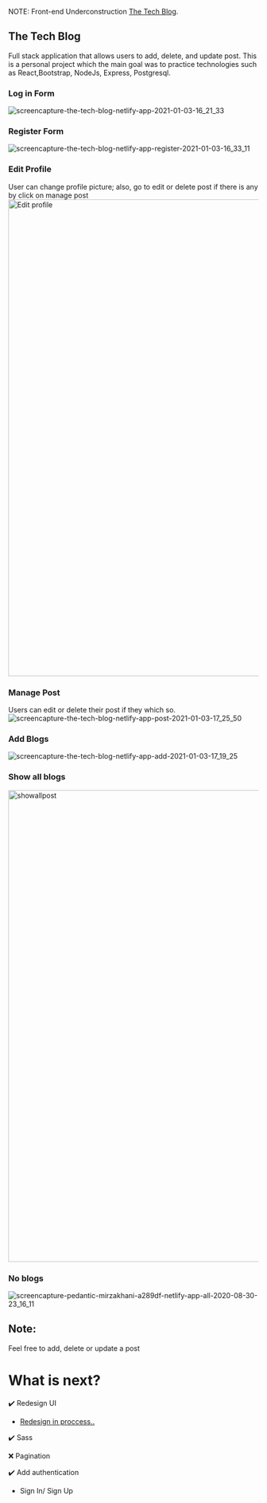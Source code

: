 NOTE: Front-end Underconstruction
[The Tech Blog](https://the-tech-blog.netlify.app/).

## The Tech Blog

Full stack application that allows users to add, delete, and update post. This is a personal project which the main goal was to practice technologies such as  React,Bootstrap, NodeJs, Express, Postgresql. 

### Log in Form
![screencapture-the-tech-blog-netlify-app-2021-01-03-16_21_33](https://user-images.githubusercontent.com/27458911/103492559-a6b7ab80-4de0-11eb-838d-cbe2bae1cc30.png)

### Register Form
![screencapture-the-tech-blog-netlify-app-register-2021-01-03-16_33_11](https://user-images.githubusercontent.com/27458911/103492703-8fc58900-4de1-11eb-8227-89db5eabdcb2.png)

### Edit Profile
User can change profile picture; also, go to edit or delete post if there is any by click on manage post
<img width="957" alt="Edit profile" src="https://user-images.githubusercontent.com/27458911/103493458-52172f00-4de6-11eb-89de-f960a1902caf.png">

### Manage Post 
Users can edit or delete their post if they which so. 
![screencapture-the-tech-blog-netlify-app-post-2021-01-03-17_25_50](https://user-images.githubusercontent.com/27458911/103493958-3cefcf80-4de9-11eb-9420-a7fc0ccee5bc.png)

### Add Blogs
![screencapture-the-tech-blog-netlify-app-add-2021-01-03-17_19_25](https://user-images.githubusercontent.com/27458911/103493758-006fa400-4de8-11eb-927b-28f9224458e7.png)


### Show all blogs

<img width="947" alt="showallpost" src="https://user-images.githubusercontent.com/27458911/103493652-73c4e600-4de7-11eb-9e67-b669a95e5bb1.png">

### No blogs

![screencapture-pedantic-mirzakhani-a289df-netlify-app-all-2020-08-30-23_16_11](https://user-images.githubusercontent.com/27458911/91688515-00e4ef00-eb17-11ea-982c-d1495e72028f.png)

## Note:
Feel free to add, delete or update a post

# What is next?
✔️ Redesign UI

* [Redesign in proccess..](https://www.figma.com/file/MP7PEL4CfYc5fyK0cN5U4I/Untitled?node-id=0%3A1)

✔️ Sass

❌ Pagination

✔️ Add authentication
  * Sign In/ Sign Up

